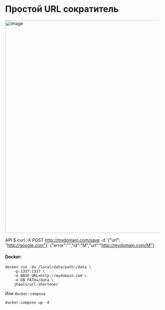 # Простой URL сократитель

<img width="1339" height="689" alt="image" src="https://github.com/user-attachments/assets/701bbebd-8e54-4c8b-9fd2-64ed0aaab258" />


API
        $ curl -X POST http://mydomain.com/save -d '{"url": "http://google.com"}'
        {"error":"","id":"M","url":"http://mydomain.com/M"}

#### Docker:

    docker run -dv /local/data/path:/data \
    	-p 1337:1337 \
    	-e BASE_URL=http://mydomain.com \
    	-e DB_PATH=/data \
    	jhaals/url-shortener

Или `docker-compose`  

    docker-compose up -d
